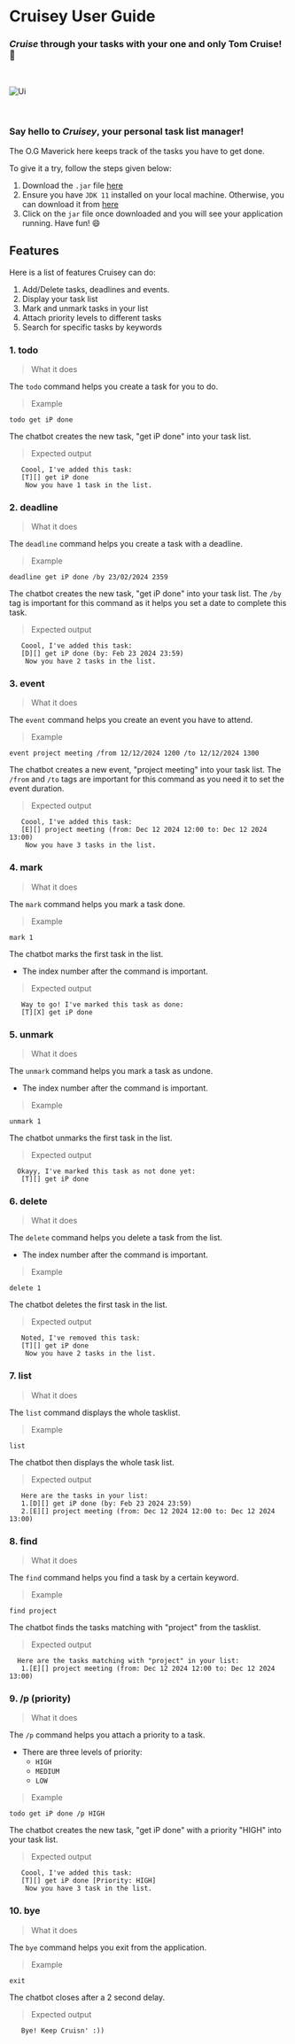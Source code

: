 # Cruisey User Guide

### _Cruise_ through your tasks with your one and only Tom Cruise! 🚢
<br>

![Ui](https://github.com/Teee728/ip/assets/122243742/66c403aa-1266-4a87-b430-7dc35ca68650)

<br>

### Say hello to _Cruisey_, your personal task list manager!
The O.G Maverick here keeps track of the tasks you have to get done.
<br>


To give it a try, follow the steps given below:
  1. Download the ```.jar``` file [here](https://github.com/Teee728/ip/releases/tag/A-Release)
  2. Ensure you have ```JDK 11``` installed on your local machine. Otherwise, you can download it from [here](https://www.oracle.com/sg/java/technologies/javase/jdk11-archive-downloads.html)
  3. Click on the ```jar``` file once downloaded and you will see your application running. Have fun! 😄

## Features
 Here is a list of features Cruisey can do:
  1. Add/Delete tasks, deadlines and events.
  2. Display your task list
  3. Mark and unmark tasks in your list
  4. Attach priority levels to different tasks
  5. Search for specific tasks by keywords 

### 1. todo
> What it does 

The ```todo``` command helps you create a task for you to do.

> Example

```todo get iP done```

The chatbot creates the new task, "get iP done" into your task list.

> Expected output
```
   Coool, I've added this task:
   [T][] get iP done
    Now you have 1 task in the list.
```

### 2. deadline
> What it does 

The ```deadline``` command helps you create a task with a deadline.

> Example

```deadline get iP done /by 23/02/2024 2359```

The chatbot creates the new task, "get iP done" into your task list.
The ```/by``` tag is important for this command as it helps you set a date to complete this task.

> Expected output
```
   Coool, I've added this task:
   [D][] get iP done (by: Feb 23 2024 23:59)
    Now you have 2 tasks in the list.
```

### 3. event
> What it does 

The ```event``` command helps you create an event you have to attend.

> Example

```event project meeting /from 12/12/2024 1200 /to 12/12/2024 1300```

The chatbot creates a new event, "project meeting" into your task list.
The ```/from``` and ```/to``` tags are important for this command as you need it to set the event duration.

> Expected output
```
   Coool, I've added this task:
   [E][] project meeting (from: Dec 12 2024 12:00 to: Dec 12 2024 13:00)
    Now you have 3 tasks in the list.
```

### 4. mark
> What it does 

The ```mark``` command helps you mark a task done.

> Example

```mark 1```

The chatbot marks the first task in the list.
* The index number after the command is important.

> Expected output
```
   Way to go! I've marked this task as done:
   [T][X] get iP done
```

### 5. unmark
> What it does 

The ```unmark``` command helps you mark a task as undone.
* The index number after the command is important.

> Example

```unmark 1```

The chatbot unmarks the first task in the list.

> Expected output
```
  Okayy, I've marked this task as not done yet:
   [T][] get iP done
```

### 6. delete
> What it does 

The ```delete``` command helps you delete a task from the list.
* The index number after the command is important.

> Example

```delete 1```

The chatbot deletes the first task in the list.

> Expected output
```
   Noted, I've removed this task:
   [T][] get iP done
    Now you have 2 tasks in the list.
```

### 7. list
> What it does 

The ```list``` command displays the whole tasklist.

> Example

```list```

The chatbot then displays the whole task list.

> Expected output
```
   Here are the tasks in your list:
   1.[D][] get iP done (by: Feb 23 2024 23:59)
   2.[E][] project meeting (from: Dec 12 2024 12:00 to: Dec 12 2024 13:00)
```

### 8. find
> What it does 

The ```find``` command helps you find a task by a certain keyword.

> Example

```find project```

The chatbot finds the tasks matching with "project" from the tasklist.

> Expected output
```
  Here are the tasks matching with "project" in your list:
   1.[E][] project meeting (from: Dec 12 2024 12:00 to: Dec 12 2024 13:00)
```

### 9. /p (priority)
> What it does 

The ```/p``` command helps you attach a priority to a task.
* There are three levels of priority:
  - ```HIGH```
  - ```MEDIUM```
  - ```LOW```

> Example

```todo get iP done /p HIGH```

The chatbot creates the new task, "get iP done" with a priority "HIGH" into your task list.

> Expected output
```
   Coool, I've added this task:
   [T][] get iP done [Priority: HIGH]
    Now you have 3 task in the list.
```

### 10. bye
> What it does 

The ```bye``` command helps you exit from the application.

> Example

```exit```

The chatbot closes after a 2 second delay.

> Expected output
```
   Bye! Keep Cruisn' :))
```
